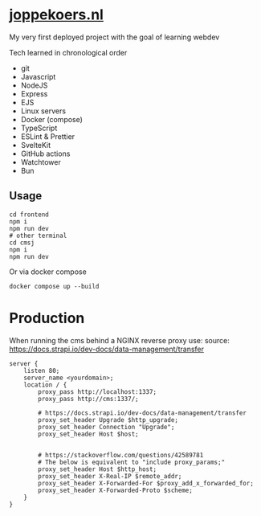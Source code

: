 # [joppekoers.nl](https://joppekoers.nl)

My very first deployed project with the goal of learning webdev

Tech learned in chronological order

- git
- Javascript
- NodeJS
- Express
- EJS
- Linux servers
- Docker (compose)
- TypeScript
- ESLint & Prettier
- SvelteKit
- GitHub actions
- Watchtower
- Bun

## Usage

```shell
cd frontend
npm i
npm run dev
# other terminal
cd cmsj
npm i
npm run dev
```

Or via docker compose

```
docker compose up --build
```

# Production

When running the cms behind a NGINX reverse proxy use:
source: https://docs.strapi.io/dev-docs/data-management/transfer

```nginx
server {
	listen 80;
	server_name <yourdomain>;
	location / {
		proxy_pass http://localhost:1337;
		proxy_pass http://cms:1337/;

		# https://docs.strapi.io/dev-docs/data-management/transfer
		proxy_set_header Upgrade $http_upgrade;
		proxy_set_header Connection "Upgrade";
		proxy_set_header Host $host;


		# https://stackoverflow.com/questions/42589781
		# The below is equivalent to "include proxy_params;"
		proxy_set_header Host $http_host;
		proxy_set_header X-Real-IP $remote_addr;
		proxy_set_header X-Forwarded-For $proxy_add_x_forwarded_for;
		proxy_set_header X-Forwarded-Proto $scheme;
	}
}
```
